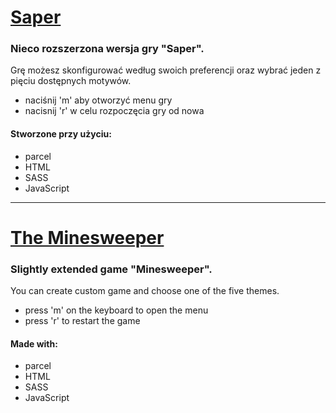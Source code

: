 # [Saper]

### Nieco rozszerzona wersja gry "Saper".
Grę możesz skonfigurować według swoich preferencji oraz wybrać jeden z pięciu dostępnych motywów.

- naciśnij 'm' aby otworzyć menu gry
- nacisnij 'r' w celu rozpoczęcia gry od nowa

<h4>Stworzone przy użyciu: </h4>

- parcel
- HTML
- SASS
- JavaScript

[The Minesweeper]: <https://saper-online.netlify.app/>

<hr>

# [The Minesweeper]

### Slightly extended game "Minesweeper". 
You can create custom game and choose one of the five themes. 

- press 'm' on the keyboard to open the menu
- press 'r' to restart the game

<h4>Made with: </h4>

- parcel
- HTML
- SASS
- JavaScript

[Saper]: <https://saper-online.netlify.app/>
[The Minesweeper]: <https://saper-online.netlify.app/>
